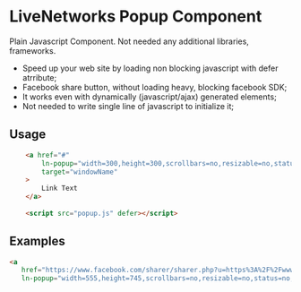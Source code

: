 # LiveNetworks Popup Component

Plain Javascript Component. Not needed any additional libraries, frameworks.

- Speed up your web site by loading non blocking javascript with defer atrribute;
- Facebook share button, without loading heavy, blocking facebook SDK;
- It works even with dynamically (javascript/ajax) generated elements;
- Not needed to write single line of javascript to initialize it;

## Usage
```html
    <a href="#"
    	ln-popup="width=300,height=300,scrollbars=no,resizable=no,status=no,location=no,toolbar=no,menubar=no"
    	target="windowName"
    >
    	Link Text
    </a>
    
    <script src="popup.js" defer></script>
```

## Examples
```html
<a 
   href="https://www.facebook.com/sharer/sharer.php?u=https%3A%2F%2Fwww.npmjs.com%2Fpackage%2F%40livenetworks%2Fpopup"
   ln-popup="width=555,height=745,scrollbars=no,resizable=no,status=no,location=no,toolbar=no,menubar=no">Facebook</a>
```
